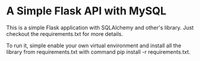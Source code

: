 # A Simple Flask API with MySQL

This is a simple Flask application with SQLAlchemy and other's library. Just checkout the requirements.txt for more details.

To run it, simple enable your own virtual environment and install all the library from requirements.txt with command pip install -r requirements.txt.
